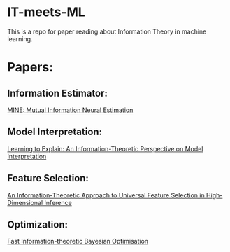 # IT-meets-ML
This is a repo for paper reading about Information Theory in machine learning.

Papers:
===
Information Estimator:
---
[MINE: Mutual Information Neural Estimation](https://arxiv.org/abs/1801.04062)

Model Interpretation:
---
[Learning to Explain: An Information-Theoretic Perspective on Model Interpretation](https://arxiv.org/abs/1802.07814)

Feature Selection:
---
[An Information-Theoretic Approach to Universal Feature Selection in High-Dimensional Inference](https://ieeexplore.ieee.org/document/8006746/#full-text-section)

Optimization:
---
[Fast Information-theoretic Bayesian Optimisation](https://arxiv.org/abs/1711.00673)
